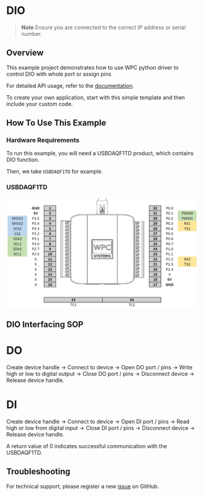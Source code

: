 # DIO
> **Note**
> Ensure you are connected to the correct IP address or serial number.

## Overview

This example project demonstrates how to use WPC python driver to control DIO with whole port or assign pins

For detailed API usage, refer to the [documentation](https://wpc-systems-ltd.github.io/WPC_Python_driver_release/).

To create your own application, start with this simple template and then include your custom code.

## How To Use This Example

### Hardware Requirements

To run this example, you will need a USBDAQF1TD product, which contains DIO function.

Then, we take `USBDAQF1TD` for example.

### USBDAQF1TD

<img src="https://github.com/WPC-Systems-Ltd/WPC_Python_driver_release/blob/main/Reference/Pinouts/pinout-USBDAQF1TD.JPG" alt="drawing" width="600"/>

## DIO Interfacing SOP

# DO
Create device handle -> Connect to device -> Open DO port / pins -> Write high or low to digital output -> Close DO port / pins -> Disconnect device -> Release device handle.

# DI
Create device handle -> Connect to device -> Open DI port / pins -> Read high or low from digital input -> Close DI port / pins -> Disconnect device -> Release device handle.

A return value of 0 indicates successful communication with the USBDAQF1TD.

## Troubleshooting

For technical support, please register a new [issue](https://github.com/WPC-Systems-Ltd/WPC_Python_driver_release/issues) on GitHub.